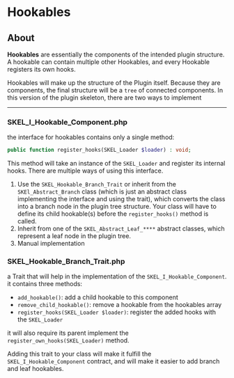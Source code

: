 # Hookables
## About

**Hookables** are essentially the components of the intended plugin structure. A hookable can contain multiple other Hookables, and every Hookable registers its own hooks.

Hookables will make up the structure of the Plugin itself. Because they are components, the final structure will be a `tree` of connected components. In this version of the plugin skeleton, there are two ways to implement

___
### SKEL_I_Hookable_Component.php

the interface for hookables contains only a single method:
```PHP
public function register_hooks(SKEL_Loader $loader) : void;
```

This method will take an instance of the `SKEL_Loader` and register its internal hooks.
There are multiple ways of using this interface. 

1. Use the `SKEL_Hookable_Branch_Trait` or inherit from the `SKEl_Abstract_Branch` class (which is just an abstract class implementing the interface and using the trait), which converts the class into a branch node in the plugin tree structure. Your class will have to define its child hookable(s) before the `register_hooks()` method is called.
2. Inherit from one of the `SKEL_Abstract_Leaf_****` abstract classes, which represent a leaf node in the plugin tree.
3. Manual implementation

### SKEL_Hookable_Branch_Trait.php

a Trait that will help in the implementation of the `SKEL_I_Hookable_Component`.
it contains three methods:
* `add_hookable()`: add a child hookable to this component
* `remove_child_hookable()`: remove a hookable from the hookables array
* `register_hooks(SKEL_Loader $loader)`: register the added hooks with the `SKEL_Loader`

it will also require its parent implement the `register_own_hooks(SKEL_Loader)` method.

Adding this trait to your class will make it fulfill the `SKEL_I_Hookable_Component` contract, and will make it easier to add branch and leaf hookables.
